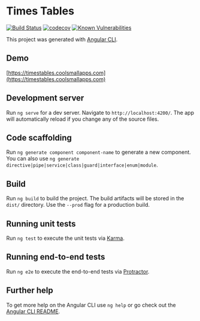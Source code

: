# Times Tables

[![Build Status](https://github.com/markau/TimesTables-PWA/workflows/build/badge.svg)](https://github.com/markau/TimesTables-PWA)
[![codecov](https://codecov.io/gh/markau/TimesTables-PWA/branch/master/graph/badge.svg)](https://codecov.io/gh/markau/TimesTables-PWA)
[![Known Vulnerabilities](https://snyk.io/test/github/markau/TimesTables/badge.svg?targetFile=package.json)](https://snyk.io/test/github/markau/TimesTables?targetFile=package.json)

This project was generated with [Angular CLI](https://github.com/angular/angular-cli).

## Demo

[https://timestables.coolsmallapps.com](https://timestables.coolsmallapps.com)

## Development server

Run `ng serve` for a dev server. Navigate to `http://localhost:4200/`. The app will automatically reload if you change any of the source files.

## Code scaffolding

Run `ng generate component component-name` to generate a new component. You can also use `ng generate directive|pipe|service|class|guard|interface|enum|module`.

## Build

Run `ng build` to build the project. The build artifacts will be stored in the `dist/` directory. Use the `--prod` flag for a production build.

## Running unit tests

Run `ng test` to execute the unit tests via [Karma](https://karma-runner.github.io).

## Running end-to-end tests

Run `ng e2e` to execute the end-to-end tests via [Protractor](http://www.protractortest.org/).

## Further help

To get more help on the Angular CLI use `ng help` or go check out the [Angular CLI README](https://github.com/angular/angular-cli/blob/master/README.md).
